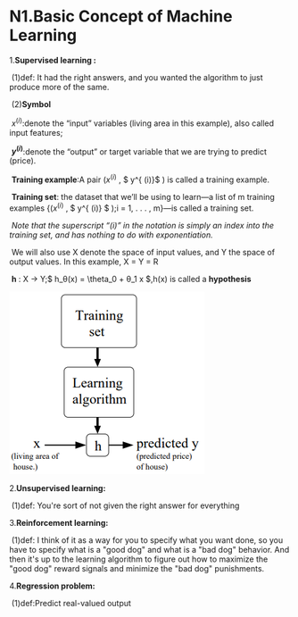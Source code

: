 # N1.Basic Concept of Machine Learning 

1.**Supervised learning :**

​	(1)def: It had the right answers, and you wanted the algorithm to just produce more of the same. 

​	(2)**Symbol**

​	$x^{(i)}​$  :denote the “input” variables (living area in this example), also called input features;

​	 **$y^{ (i)}​$** :denote the “output” or target variable that we are trying to predict (price). 

​	**Training example**:A pair ($x^{ (i)}$  , $ y^{ (i)}$  ) is called a training example.

​	 **Training set**: the dataset that we’ll be using to learn—a list of m training examples {($x^{ (i)}​$  , $ y^{ (i)} ​$  );i = 1, . . . , m}—is called a training set. 

​	*Note that the superscript “(i)” in the notation is simply an index into the training set, and has nothing to do with exponentiation.* 

​	We will also use X denote the space of input values, and Y the space of output values. In this example, X = Y = R

​	**h** : X → Y;$ h_θ(x) = \theta_0 + θ_1 x $,h(x) is called a **hypothesis**

![ml-1](image/ml-1.png)

2.**Unsupervised learning:**

​	(1)def: You're sort of not given the right answer for everything

3.**Reinforcement learning:**

​	(1)def: I think of it as a way for you to specify what you want done, so you have to specify what is a "good dog" and what is a "bad dog" behavior. And then it's up to the learning algorithm to figure out how to maximize the "good dog" reward signals and minimize the "bad dog" punishments. 

4.**Regression problem:**

​	(1)def:Predict real-valued output

